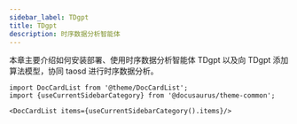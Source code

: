 ```yaml
---
sidebar_label: TDgpt
title: TDgpt
description: 时序数据分析智能体
---
```


本章主要介绍如何安装部署、使用时序数据分析智能体 TDgpt 以及向 TDgpt 添加算法模型，协同 taosd 进行时序数据分析。

```mdx-code-block
import DocCardList from '@theme/DocCardList';
import {useCurrentSidebarCategory} from '@docusaurus/theme-common';

<DocCardList items={useCurrentSidebarCategory().items}/>
```
